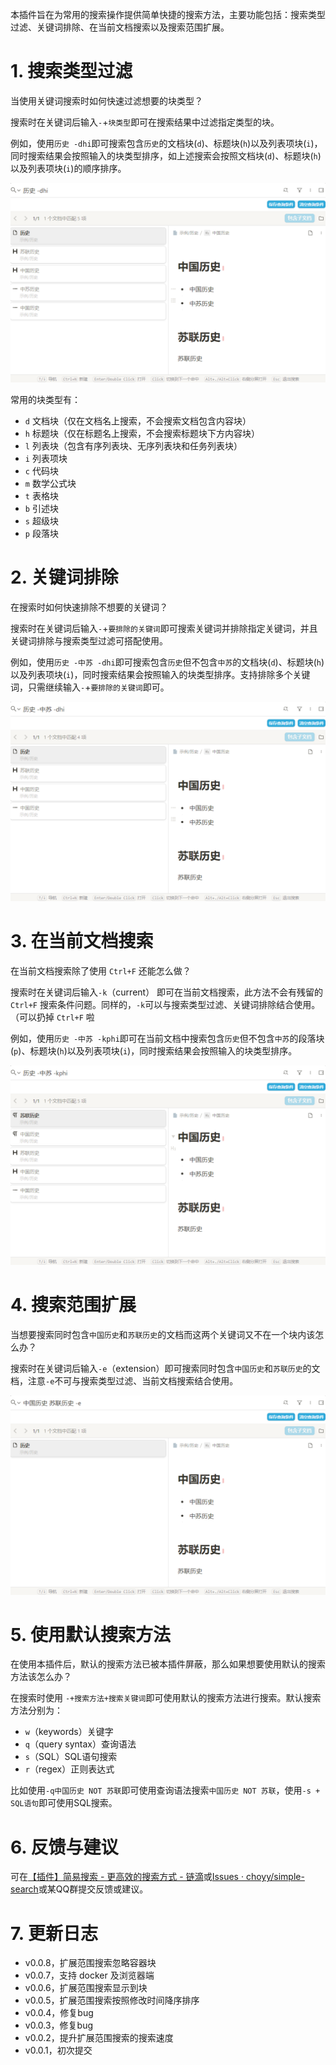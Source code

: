 本插件旨在为常用的搜索操作提供简单快捷的搜索方法，主要功能包括：搜索类型过滤、关键词排除、在当前文档搜索以及搜索范围扩展。

# 1. 搜索类型过滤

当使用关键词搜索时如何快速过滤想要的块类型？

搜索时在关键词后输入`-`+`块类型`即可在搜索结果中过滤指定类型的块。

例如，使用`历史 -dhi`即可搜索包含`历史`的文档块(`d`)、标题块(`h`)以及列表项块(`i`)，同时搜索结果会按照输入的块类型排序，如上述搜索会按照文档块(`d`)、标题块(`h`)以及列表项块(`i`)的顺序排序。

![](img/block_filting.png)

常用的块类型有：

- `d` 文档块（仅在文档名上搜索，不会搜索文档包含内容块）
- `h` 标题块（仅在标题名上搜索，不会搜索标题块下方内容块）
- `l` 列表块（包含有序列表块、无序列表块和任务列表块）
- `i` 列表项块
- `c` 代码块
- `m` 数学公式块
- `t` 表格块
- `b` 引述块
- `s` 超级块
- `p` 段落块

# 2. 关键词排除

在搜索时如何快速排除不想要的关键词？

搜索时在关键词后输入`-`+`要排除的关键词`即可搜索关键词并排除指定关键词，并且关键词排除与搜索类型过滤可搭配使用。

例如，使用`历史 -中苏 -dhi`即可搜索包含`历史`但不包含`中苏`的文档块(`d`)、标题块(`h`)以及列表项块(`i`)，同时搜索结果会按照输入的块类型排序。支持排除多个关键词，只需继续输入`-`+`要排除的关键词`即可。

![](img/keywords_exclusion.png)

# 3. 在当前文档搜索

在当前文档搜索除了使用 `Ctrl+F` 还能怎么做？

搜索时在关键词后输入`-k`（current） 即可在当前文档搜索，此方法不会有残留的 `Ctrl+F` 搜索条件问题。同样的，`-k`可以与搜索类型过滤、关键词排除结合使用。（可以扔掉 `Ctrl+F` 啦

例如，使用`历史 -中苏 -kphi`即可在当前文档中搜索包含`历史`但不包含`中苏`的段落块(`p`)、标题块(`h`)以及列表项块(`i`)，同时搜索结果会按照输入的块类型排序。

![](img/current_doc_search.png)

# 4. 搜索范围扩展

当想要搜索同时包含`中国历史`和`苏联历史`的文档而这两个关键词又不在一个块内该怎么办？

搜索时在关键词后输入`-e`（extension）即可搜索同时包含`中国历史`和`苏联历史`的文档，注意`-e`不可与搜索类型过滤、当前文档搜索结合使用。

![](img/search_extension.png)

# 5. 使用默认搜索方法

在使用本插件后，默认的搜索方法已被本插件屏蔽，那么如果想要使用默认的搜索方法该怎么办？

在搜索时使用 `-+搜索方法+搜索关键词`即可使用默认的搜索方法进行搜索。默认搜索方法分别为：

- `w`（keywords）关键字
- `q`（query syntax）查询语法
- `s`（SQL）SQL语句搜索
- `r`（regex）正则表达式

比如使用`-q中国历史 NOT 苏联`即可使用查询语法搜索`中国历史 NOT 苏联`，使用`-s + SQL语句`即可使用SQL搜索。

# 6. 反馈与建议

可在[【插件】简易搜索 - 更高效的搜索方式 - 链滴](https://ld246.com/article/1689344075636)或[Issues · choyy/simple-search](https://github.com/choyy/simple-search/issues)或某QQ群提交反馈或建议。

# 7. 更新日志

- v0.0.8，扩展范围搜索忽略容器块
- v0.0.7，支持 docker 及浏览器端
- v0.0.6，扩展范围搜索显示到块
- v0.0.5，扩展范围搜索按照修改时间降序排序
- v0.0.4，修复bug
- v0.0.3，修复bug
- v0.0.2，提升扩展范围搜索的搜索速度
- v0.0.1，初次提交